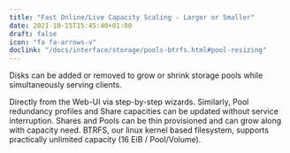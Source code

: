 ```yaml
---
title: "Fast Online/Live Capacity Scaling - Larger or Smaller"
date: 2021-10-15T15:45:40+01:00
draft: false
icon: "fa fa-arrows-v"
doclink: "/docs/interface/storage/pools-btrfs.html#pool-resizing"
---
```


Disks can be added or removed to grow or shrink storage pools while simultaneously serving clients.
<!--more-->
Directly from the Web-UI via step-by-step wizards.
Similarly, Pool redundancy profiles and Share capacities can be updated without service interruption.
Shares and Pools can be thin provisioned and can grow along with capacity need.
BTRFS, our linux kernel based filesystem, supports practically unlimited capacity (16 EiB / Pool/Volume).
